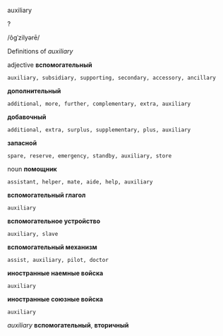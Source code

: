 auxiliary

?

/ôɡˈzilyərē/

Definitions of _auxiliary_

adjective
**вспомогательный**

    auxiliary, subsidiary, supporting, secondary, accessory, ancillary
**дополнительный**

    additional, more, further, complementary, extra, auxiliary
**добавочный**

    additional, extra, surplus, supplementary, plus, auxiliary
**запасной**

    spare, reserve, emergency, standby, auxiliary, store

noun
**помощник**

    assistant, helper, mate, aide, help, auxiliary
**вспомогательный глагол**

    auxiliary
**вспомогательное устройство**

    auxiliary, slave
**вспомогательный механизм**

    assist, auxiliary, pilot, doctor
**иностранные наемные войска**

    auxiliary
**иностранные союзные войска**

    auxiliary

_auxiliary_
**вспомогательный**, **вторичный**